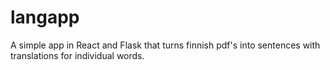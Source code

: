# langapp
A simple app in React and Flask that turns finnish pdf's into sentences with translations for individual words.
